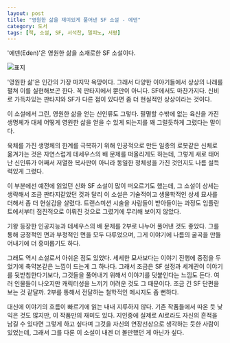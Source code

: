 ```yaml
---
layout: post
title: "영원한 삶을 재미있게 풀어낸 SF 소설 - 에덴"
category: 도서
tags: [책, 소설, SF, 서석찬, 델피노, 서평]
---
```


'에덴(Eden)'은
영원한 삶을 소재로한 SF 소설이다.

![표지](https://lh3.googleusercontent.com/TBLTWmg0zO9OsX7Nd7POYAtG8m5KwHFvtJT5PAxHMtZ66PLS7Cy-NMfOU9_cEBOcdOSbdkIdLCxq9A=s480)

'영원한 삶'은 인간의 가장 마지막 욕망이다.
그래서 다양한 이야기들에서 상상의 나래를 펼쳐 이를 실현해보곤 한다.
꼭 판타지에서 뿐만이 아니다.
SF에서도 마찬가지다.
신비로 가득차있는 판타지와 SF가 다른 점이 있다면
좀 더 현실적인 상상이라는 것이다.

이 소설에서 그린, 영원한 삶을 얻는 신인류도 그렇다.
필멸할 수밖에 없는 육신을 가진 생명체가
대체 어떻게 영원한 삶을 얻을 수 있게 되는지를 꽤 그럴듯하게 그렸다는 말이다.

육체를 가진 생명체의 한계를 극복하기 위해 인공적으로 만든 일종의 로봇같은 신체로 옮겨가는 것은
자연스럽게 테세우스의 배 문제를 떠올리게도 하는데,
그렇게 새로 태어난 신인류가 어째서 저열한 복사판이 아니라 동일한 정체성을 가진 것인지도
나름 설득력있게 그렸다.

이 부분에선 예전에 읽었던 신화 SF 소설이 많이 떠오르기도 했는데,
그 소설이 상세는 생략해서 조금 판타지같았던 것과 달리
이 소설은 기술적이고 생물학적인 상세 묘사를 더해서 좀 더 현실감을 살렸다.
트랜스미션 시술을 사람들이 받아들이는 과정도
임플란트에서부터 점진적으로 이뤄진 것으로 그렸기에 무리해 보이지 않았다.

기왕 등장한 인공지능과 테세우스의 배 문제를 2부로 나누어 풀어낸 것도 좋았다.
그를 통해 긍정적인 면과 부정적인 면을 모두 다루었으며,
그게 이야기에 나름의 굴곡을 만들어내기에 더 흥미롭기도 하다.

그래도 역시 소설로서 아쉬운 점도 있었다.
세세한 묘사보다는 이야기 진행에 중점을 두었기에 축약본같은 느낌이 드는게 그 하나다.
그래서 조금은 SF 설정과 세계관이 이야기를 뒷받침한다기보다,
그것들을 풀어내기 위해서 이야기를 덧붙인다는 느낌도 든다.
여러 인물들이 나오지만 캐릭터성을 느끼기 어려운 것도 그 때문이다.
조금 긴 SF 단편을 보는 것 같달까.
2부를 통해서 전달하는 철학적인 메시지도 좀 뻔하다.

대신에 이야기의 흐름이 빠르기에 읽는 내내 지루하지 않다.
기존 작품들에서 따온 듯 낯익은 것도 많지만,
이 작품만의 재미도 있다.
지인중에 실제로 AI로라도 자신의 흔적을 남길 수 있다면 그렇게 하고 싶다며
그것을 자신의 연장선상으로 생각하는 듯한 사람이 있었는데,
그래서 그를 다룬 이 소설이 내겐 더 볼만했던 게 아닌가 싶다.
